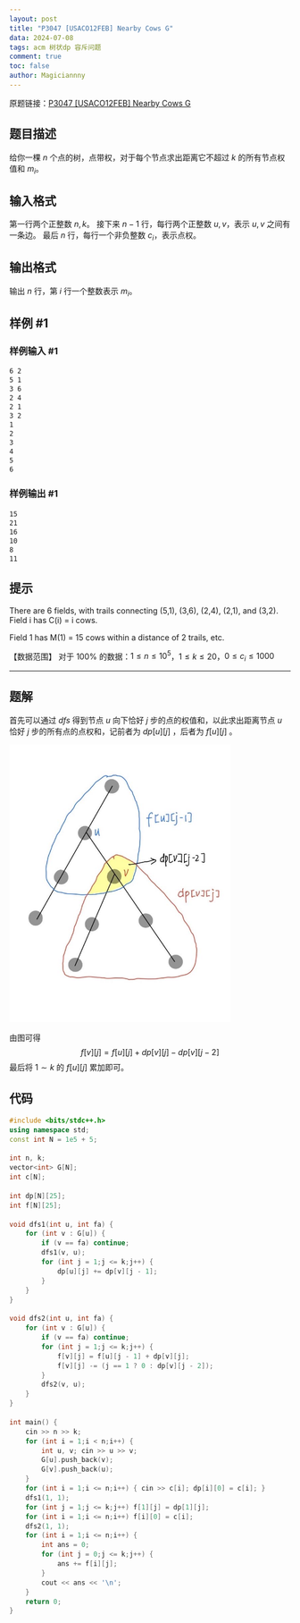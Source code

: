 ```yaml
---
layout: post
title: "P3047 [USACO12FEB] Nearby Cows G"
data: 2024-07-08
tags: acm 树状dp 容斥问题
comment: true
toc: false
author: Magiciannny
---
```


原题链接：[P3047 [USACO12FEB] Nearby Cows G](https://www.luogu.com.cn/problem/P3047) 

## 题目描述

给你一棵 $n$ 个点的树，点带权，对于每个节点求出距离它不超过 $k$ 的所有节点权值和 $m_i$。

## 输入格式

第一行两个正整数 $n,k$。
接下来 $n-1$ 行，每行两个正整数 $u,v$，表示 $u,v$ 之间有一条边。
最后 $n$ 行，每行一个非负整数 $c_i$，表示点权。

## 输出格式

输出 $n$ 行，第 $i$ 行一个整数表示 $m_i$。

## 样例 #1

### 样例输入 #1

```
6 2 
5 1 
3 6 
2 4 
2 1 
3 2 
1 
2 
3 
4 
5 
6
```

### 样例输出 #1

```
15 
21 
16 
10 
8 
11
```

## 提示

There are 6 fields, with trails connecting (5,1), (3,6), (2,4), (2,1), and (3,2).  Field i has C(i) = i cows.


Field 1 has M(1) = 15 cows within a distance of 2 trails, etc.

【数据范围】
对于 $100\%$ 的数据：$1 \le n \le 10^5$，$1 \le k \le 20$，$0 \le c_i \le 1000$

---

## 题解

首先可以通过 $dfs$ 得到节点 $u$ 向下恰好 $j$ 步的点的权值和，以此求出距离节点 $u$ 恰好 $j$ 步的所有点的点权和，记前者为 $dp[u][j]$ ，后者为 $f[u][j]$ 。

<img src="../images/2024-07-08-acm-luogu-P3047/img1.jpg" alt="img1" style="zoom:60%;" />

由图可得
$$
f[v][j] = f[u][j] + dp[v][j] - dp[v][j-2]
$$
最后将 $1\sim k$ 的 $f[u][j]$ 累加即可。

## 代码

```c++
#include <bits/stdc++.h>
using namespace std;
const int N = 1e5 + 5;

int n, k;
vector<int> G[N];
int c[N];

int dp[N][25];
int f[N][25];

void dfs1(int u, int fa) {
    for (int v : G[u]) {
        if (v == fa) continue;
        dfs1(v, u);
        for (int j = 1;j <= k;j++) {
            dp[u][j] += dp[v][j - 1];
        }
    }
}

void dfs2(int u, int fa) {
    for (int v : G[u]) {
        if (v == fa) continue;
        for (int j = 1;j <= k;j++) {
            f[v][j] = f[u][j - 1] + dp[v][j];
            f[v][j] -= (j == 1 ? 0 : dp[v][j - 2]);
        }
        dfs2(v, u);
    }
}

int main() {
    cin >> n >> k;
    for (int i = 1;i < n;i++) {
        int u, v; cin >> u >> v;
        G[u].push_back(v); 
        G[v].push_back(u); 
    }
    for (int i = 1;i <= n;i++) { cin >> c[i]; dp[i][0] = c[i]; }
    dfs1(1, 1);
    for (int j = 1;j <= k;j++) f[1][j] = dp[1][j];
    for (int i = 1;i <= n;i++) f[i][0] = c[i];
    dfs2(1, 1);
    for (int i = 1;i <= n;i++) {
        int ans = 0;
        for (int j = 0;j <= k;j++) {
            ans += f[i][j];
        }
        cout << ans << '\n';
    }
    return 0;
}
```


